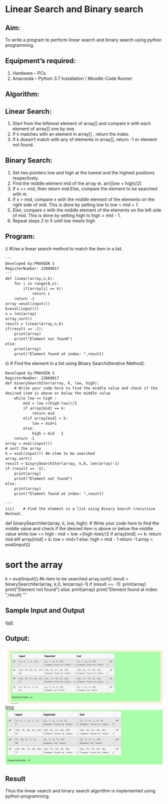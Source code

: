 # Linear Search and Binary search
## Aim:
To write a program to perform linear search and binary search using python programming.
## Equipment’s required:
1.	Hardware – PCs
2.	Anaconda – Python 3.7 Installation / Moodle-Code Runner
## Algorithm:
## Linear Search:
1.	Start from the leftmost element of array[] and compare k with each element of array[] one by one.
2.	If k matches with an element in array[] , return the index.
3.	If k doesn’t match with any of elements in array[], return -1 or element not found.
## Binary Search:
1.	Set two pointers low and high at the lowest and the highest positions respectively.
2.	Find the middle element mid of the array ie. arr[(low + high)/2]
3.	If x == mid, then return mid.Else, compare the element to be searched with m.
4.	If x > mid, compare x with the middle element of the elements on the right side of mid. This is done by setting low to low = mid + 1.
5.	Else, compare x with the middle element of the elements on the left side of mid. This is done by setting high to high = mid - 1.
6.	Repeat steps 2 to 5 until low meets high
## Program:
i)	#Use a linear search method to match the item in a list.
```
''' 
Developed by:PRAVEEN S
RegisterNumber: 22009017
'''
def linear(array,n,k):
    for i in range(0,n):
        if(array[i] == k):
            return i
    return -1
array =eval(input())
k=eval(input())
n = len(array)
array.sort()
result = linear(array,n,k)
if(result == -1):
    print(array)
    print("Element not found")
else:
    print(array)
    print("Element found at index: ",result)
```
ii)	# Find the element in a list using Binary Search(Iterative Method).
```
Developed by:PRAVEEN S
RegisterNumber: 22009017
def binarySearchIter(array, k, low, high):
    # Write your code here to find the middle value and check if the desired item is above or below the middle value
    while low <= high :
        mid = low +(high-low)//2
        if array[mid] == k:
            return mid
        elif array[mid] < k:
            low = mid+1
        else:
            high = mid - 1
    return -1
array = eval(input())
# sort the array
k = eval(input()) #k-item to be searched
array.sort()
result = binarySearchIter(array, k,0, len(array)-1)
if (result == -1):
    print(array)
    print("Element not found")
else:
    print(array)
    print("Element found at index: ",result)

''' 
iii)	# Find the element in a list using Binary Search (recursive Method).
```
def binarySearchIter(array, k, low, high):
    # Write your code here to find the middle value and check if the desired item is above or below the middle value
    while low <= high :
        mid = low +(high-low)//2
        if array[mid] == k:
            return mid
        elif array[mid] < k:
            low = mid+1
        else:
            high = mid - 1
    return -1
array = eval(input())
# sort the array
k = eval(input()) #k-item to be searched
array.sort()
result = binarySearchIter(array, k,0, len(array)-1)
if (result == -1):
    print(array)
    print("Element not found")
else:
    print(array)
    print("Element found at index: ",result)
''' 
## Sample Input and Output
i[out](input.png)
## Output:
![img](l1.png)
i[img](b1.png)
![img](b2.png)
## Result
Thus the linear search and binary search algorithm is implemented using python programming.
